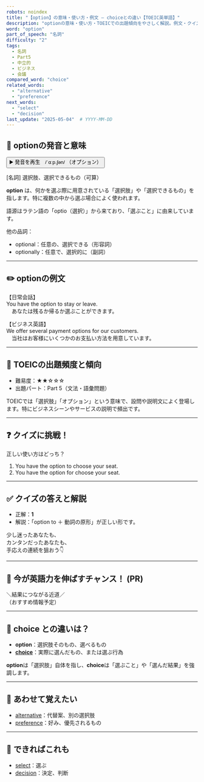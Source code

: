```yaml
---
robots: noindex
title: "【option】の意味・使い方・例文 ― choiceとの違い【TOEIC英単語】"
description: "optionの意味・使い方・TOEICでの出題傾向をやさしく解説。例文・クイズ付きでchoiceとの違いもわかりやすく学べます。"
word: "option"
part_of_speech: "名詞"
difficulty: "2"
tags:
  - 名詞
  - Part5
  - 中立的
  - ビジネス
  - 会議
compared_word: "choice"
related_words:
  - "alternative"
  - "preference"
next_words:
  - "select"
  - "decision"
last_update: "2025-05-04"  # YYYY-MM-DD
---
```


## 🔰 optionの発音と意味

<button class="play-audio" onclick="playTTS('option')">
  <span class="play-audio-main">
    ▶️ 発音を再生　/ˈɑːp.ʃən/
  </span>
  <span class="play-audio-sub">
    （オプション）
  </span>
</button>

[名詞] 選択肢、選択できるもの（可算）

**option** は、何かを選ぶ際に用意されている「選択肢」や「選択できるもの」を指します。特に複数の中から選ぶ場合によく使われます。

語源はラテン語の「optio（選択）」から来ており、「選ぶこと」に由来しています。

他の品詞：  
- optional：任意の、選択できる（形容詞）
- optionally：任意で、選択的に（副詞）

---

## ✏️ optionの例文

【日常会話】  
You have the option to stay or leave.  
　あなたは残るか帰るか選ぶことができます。

【ビジネス英語】  
We offer several payment options for our customers.  
　当社はお客様にいくつかのお支払い方法を用意しています。

---

## 🎯 TOEICの出題頻度と傾向

- 難易度：★★☆☆☆
- 出題パート：Part 5（文法・語彙問題）

TOEICでは「選択肢」「オプション」という意味で、設問や説明文によく登場します。特にビジネスシーンやサービスの説明で頻出です。

---

## ❓ クイズに挑戦！

正しい使い方はどっち？

1. You have the option to choose your seat.  
2. You have the option for choose your seat.

---

## ✅ クイズの答えと解説

- 正解：**1**
- 解説：「option to ＋ 動詞の原形」が正しい形です。

少し迷ったあなたも、  
カンタンだったあなたも、  
手応えの連続を狙おう👇️

---

## 🚀 今が英語力を伸ばすチャンス！ (PR)

<div class="info-center">
＼結果につながる近道／<br>  
（おすすめ情報予定）
</div>

---

## 🤔  choice との違いは？

- **option**：選択肢そのもの、選べるもの
- **[choice](/word/choice)**：実際に選んだもの、または選ぶ行為

**option**は「選択肢」自体を指し、**choice**は「選ぶこと」や「選んだ結果」を強調します。

---

## 🧩 あわせて覚えたい

- [alternative](/word/alternative)：代替案、別の選択肢
- [preference](/word/preference)：好み、優先されるもの

---

## 📖 できればこれも

- [select](/word/select)：選ぶ
- [decision](/word/decision)：決定、判断

<!-- cvid: aid35_bid32 -->
